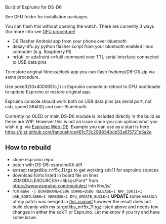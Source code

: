 Build of Espruino for DS-D6

See DFU folder for installation packages.

You can flash this without opening the watch. There are currently 3 ways (for more info see [DFU procedure](https://github.com/fanoush/ds-d6/wiki/DFU-update))
- D6 Flasher Android app from your phone over bluetooth
- desay-dfu.py python flasher script from your bluetooth enabled linux computer (e.g. Raspberry Pi)
- nrfutil or adafruint-nrfutil command over TTL serial interface connected to USB data pins

To restore original fitness/clock app you can flash fwdump/D6-DS.zip via same procedure.

Use poke32(0x4000051c,1) in Espruino console to reboot to DFU bootloader to update Espruino or restore original app.

Espruino console should work both on USB data pins (as serial port, not usb, speed 38400) and over Blueetooth.

Currently no OLED or main DS-D6 module is included directly in the build as these are WIP. However this is not an issue since you can upload what you wish e.g. via [Espruino Web IDE](https://www.espruino.com/Web+IDE). Example you can use as a start is here https://gist.github.com/fanoush/ce461c73c299834bcb53a615721b5a2e

## How to rebuild
- clone espruino repo
- patch with DS-D6-espruinoXX.diff
- extract targetlibs_nrf5x_11.tgz to get working sdk11 for espruino sources
- download fonts listed in board file on lines JSMODULESOURCES+=libs/js/Font* from https://www.espruino.com/modules/ into libs/js/
- run `make -j BOARDNAME=DSD6 BOARD=DSD6 RELEASE=1 NRF_SDK11=1 USE_BOOTLADER=1 VERBOSE=1 DFU_UPDATE_BUILD=1` 
**UPDATE** some version of my patch was merged in [this commit](https://github.com/espruino/Espruino/commit/f34cce8ea1e82715a16cd7895e6407f6ca914996) however the result does not build cleanly with my targetlibs_nrf5x_11.tgz listed above and needs few changes in either the sdk11 or Espruino. Let me know if you try and have some issue.
